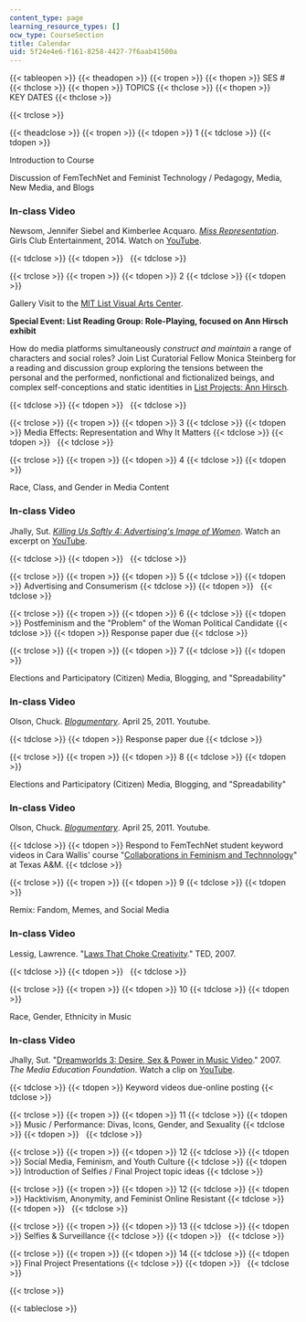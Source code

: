 ```yaml
---
content_type: page
learning_resource_types: []
ocw_type: CourseSection
title: Calendar
uid: 5f24e4e6-f161-8258-4427-7f6aab41500a
---
```


{{< tableopen >}}
{{< theadopen >}}
{{< tropen >}}
{{< thopen >}}
SES #
{{< thclose >}}
{{< thopen >}}
TOPICS
{{< thclose >}}
{{< thopen >}}
KEY DATES
{{< thclose >}}

{{< trclose >}}

{{< theadclose >}}
{{< tropen >}}
{{< tdopen >}}
1
{{< tdclose >}}
{{< tdopen >}}


Introduction to Course

Discussion of FemTechNet and Feminist Technology / Pedagogy, Media, New Media, and Blogs

### In-class Video

Newsom, Jennifer Siebel and Kimberlee Acquaro. [_Miss Representation_](http://www.imdb.com/title/tt1784538/?ref_=fn_al_tt_1). Girls Club Entertainment, 2014. Watch on [YouTube](https://www.youtube.com/watch?v=W2UZZV3xU6Q).


{{< tdclose >}}
{{< tdopen >}}
 
{{< tdclose >}}

{{< trclose >}}
{{< tropen >}}
{{< tdopen >}}
2
{{< tdclose >}}
{{< tdopen >}}


Gallery Visit to the [MIT List Visual Arts Center](https://listart.mit.edu/).

**Special Event: List Reading Group: Role-Playing, focused on Ann Hirsch exhibit**

How do media platforms simultaneously _construct and maintain_ a range of characters and social roles? Join List Curatorial Fellow Monica Steinberg for a reading and discussion group exploring the tensions between the personal and the performed, nonfictional and fictionalized beings, and complex self-conceptions and static identities in [List Projects: Ann Hirsch](https://listart.mit.edu/exhibitions/list-projects-ann-hirsch)_._


{{< tdclose >}}
{{< tdopen >}}
 
{{< tdclose >}}

{{< trclose >}}
{{< tropen >}}
{{< tdopen >}}
3
{{< tdclose >}}
{{< tdopen >}}
Media Effects: Representation and Why It Matters
{{< tdclose >}}
{{< tdopen >}}
 
{{< tdclose >}}

{{< trclose >}}
{{< tropen >}}
{{< tdopen >}}
4
{{< tdclose >}}
{{< tdopen >}}


Race, Class, and Gender in Media Content

### In-class Video

Jhally, Sut. [_Killing Us Softly 4: Advertising's Image of Women_](http://www.imdb.com/title/tt2507550/?ref_=fn_al_tt_4). Watch an excerpt on [YouTube](https://www.youtube.com/watch?v=mxfmdfj_KhQ).


{{< tdclose >}}
{{< tdopen >}}
 
{{< tdclose >}}

{{< trclose >}}
{{< tropen >}}
{{< tdopen >}}
5
{{< tdclose >}}
{{< tdopen >}}
Advertising and Consumerism
{{< tdclose >}}
{{< tdopen >}}
 
{{< tdclose >}}

{{< trclose >}}
{{< tropen >}}
{{< tdopen >}}
6
{{< tdclose >}}
{{< tdopen >}}
Postfeminism and the "Problem" of the Woman Political Candidate
{{< tdclose >}}
{{< tdopen >}}
Response paper due
{{< tdclose >}}

{{< trclose >}}
{{< tropen >}}
{{< tdopen >}}
7
{{< tdclose >}}
{{< tdopen >}}


Elections and Participatory (Citizen) Media, Blogging, and "Spreadability"

### In-class Video

Olson, Chuck. [_Blogumentary_](https://www.youtube.com/watch?v=c0GFwhxBK-g). April 25, 2011. Youtube.


{{< tdclose >}}
{{< tdopen >}}
Response paper due
{{< tdclose >}}

{{< trclose >}}
{{< tropen >}}
{{< tdopen >}}
8
{{< tdclose >}}
{{< tdopen >}}


Elections and Participatory (Citizen) Media, Blogging, and "Spreadability"

### In-class Video

Olson, Chuck. [_Blogumentary_](http://www.youtube.com/watch?v=c0GFwhxBK-g). April 25, 2011. Youtube.


{{< tdclose >}}
{{< tdopen >}}
Respond to FemTechNet student keyword videos in Cara Wallis' course "[Collaborations in Feminism and Technnology](http://femtechnet.org/docc/collaborations-in-feminism-technology-sept-dec-2015/)" at Texas A&M.
{{< tdclose >}}

{{< trclose >}}
{{< tropen >}}
{{< tdopen >}}
9
{{< tdclose >}}
{{< tdopen >}}


Remix: Fandom, Memes, and Social Media

### In-class Video

Lessig, Lawrence. "[Laws That Choke Creativity](https://www.ted.com/talks/larry_lessig_says_the_law_is_strangling_creativity?language=en)." TED, 2007.


{{< tdclose >}}
{{< tdopen >}}
 
{{< tdclose >}}

{{< trclose >}}
{{< tropen >}}
{{< tdopen >}}
10
{{< tdclose >}}
{{< tdopen >}}


Race, Gender, Ethnicity in Music

### In-class Video

Jhally, Sut. "[Dreamworlds 3: Desire, Sex & Power in Music Video](http://shop.mediaed.org/dreamworlds-3-p86.aspx)." 2007. _The Media Education Foundation_. Watch a clip on [YouTube](https://www.youtube.com/watch?v=JDMo5cIJN3A).


{{< tdclose >}}
{{< tdopen >}}
Keyword videos due-online posting
{{< tdclose >}}

{{< trclose >}}
{{< tropen >}}
{{< tdopen >}}
11
{{< tdclose >}}
{{< tdopen >}}
Music / Performance: Divas, Icons, Gender, and Sexuality
{{< tdclose >}}
{{< tdopen >}}
 
{{< tdclose >}}

{{< trclose >}}
{{< tropen >}}
{{< tdopen >}}
12
{{< tdclose >}}
{{< tdopen >}}
Social Media, Feminism, and Youth Culture
{{< tdclose >}}
{{< tdopen >}}
Introduction of Selfies / Final Project topic ideas
{{< tdclose >}}

{{< trclose >}}
{{< tropen >}}
{{< tdopen >}}
12
{{< tdclose >}}
{{< tdopen >}}
Hacktivism, Anonymity, and Feminist Online Resistant
{{< tdclose >}}
{{< tdopen >}}
 
{{< tdclose >}}

{{< trclose >}}
{{< tropen >}}
{{< tdopen >}}
13
{{< tdclose >}}
{{< tdopen >}}
Selfies & Surveillance
{{< tdclose >}}
{{< tdopen >}}
 
{{< tdclose >}}

{{< trclose >}}
{{< tropen >}}
{{< tdopen >}}
14
{{< tdclose >}}
{{< tdopen >}}
Final Project Presentations
{{< tdclose >}}
{{< tdopen >}}
 
{{< tdclose >}}

{{< trclose >}}

{{< tableclose >}}